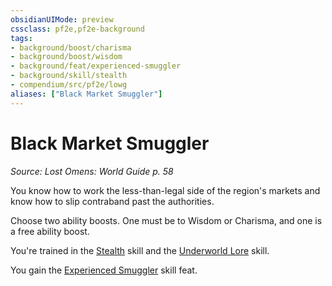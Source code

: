 ```yaml
---
obsidianUIMode: preview
cssclass: pf2e,pf2e-background
tags:
- background/boost/charisma
- background/boost/wisdom
- background/feat/experienced-smuggler
- background/skill/stealth
- compendium/src/pf2e/lowg
aliases: ["Black Market Smuggler"]
---
```

# Black Market Smuggler
*Source: Lost Omens: World Guide p. 58*  

You know how to work the less-than-legal side of the region's markets and know how to slip contraband past the authorities.

Choose two ability boosts. One must be to Wisdom or Charisma, and one is a free ability boost.

You're trained in the [Stealth](/compendium/skills.md#Stealth) skill and the [Underworld Lore](/compendium/skills.md#Lore) skill.

You gain the [Experienced Smuggler](/compendium/feats/experienced-smuggler.md) skill feat.